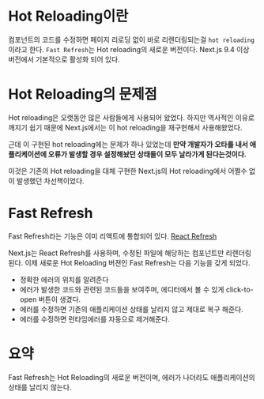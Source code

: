 # Hot Reloading이란

컴포넌트의 코드를 수정하면 페이지 리로딩 없이 바로 리렌더링되는걸 `hot reloading`이라고 한다. `Fast Refresh`는 Hot reloading의 새로운 버전이다. Next.js 9.4 이상 버전에서 기본적으로 활성화 되어 있다.

# Hot Reloading의 문제점

Hot reloading은 오랫동안 많은 사람들에게 사용되어 왔었다. 하지만 역사적인 이유로 깨지기 쉽기 때문에 Next.js에서는 이 hot reloading을 재구현해서 사용해왔었다.

근데 이 구현된 hot reloading에는 문제가 하나 있었는데 **만약 개발자가 오타를 내서 애플리케이션에 오류가 발생할 경우 설정해놨던 상태들이 모두 날라가게 된다는것이다.**

이것은 기존의 Hot reloading을 대체 구현한 Next.js의 Hot reloading에서 어쩔수 없이 발생했던 차선책이었다.

# Fast Refresh

Fast Refresh라는 기능은 이미 리액트에 통합되어 있다. [React Refresh](https://github.com/facebook/react/tree/master/packages/react-refresh)

Next.js는 React Refresh를 사용하며, 수정된 파일에 해당하는 컴포넌트만 리렌더링된다.
이제 새로운 Hot Reloading 버젼인 Fast Refresh는 다음 기능을 갖게 되었다.

- 정확한 에러의 위치를 알려준다
- 에러가 발생한 코드와 관련된 코드들을 보여주며, 에디터에서 볼 수 있게 click-to-open 버튼이 생겼다.
- 에러를 수정하면 기존의 애플리케이션 상태를 날리지 않고 제대로 복구 해준다.
- 에러를 수정하면 런타임에러를 자동으로 제거해준다.

# 요약

Fast Refresh는 Hot Reloading의 새로운 버전이며, 에러가 나더라도 애플리케이션의 상태를 날리지 않는다.
